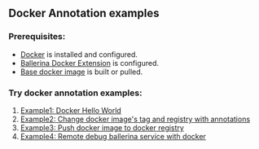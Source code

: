## Docker Annotation examples

### Prerequisites: 

- [Docker](https://docs.docker.com/install/) is installed and configured.
- [Ballerina Docker Extension](README.md) is configured.
- [Base docker image](../base/README.md) is built or pulled. 

### Try docker annotation examples:

1. [Example1: Docker Hello World](sample1/)
1. [Example2: Change docker image's tag and registry with annotations](sample2/)
1. [Example3: Push docker image to docker registry](sample3/)
1. [Example4: Remote debug ballerina service with docker](sample4/)